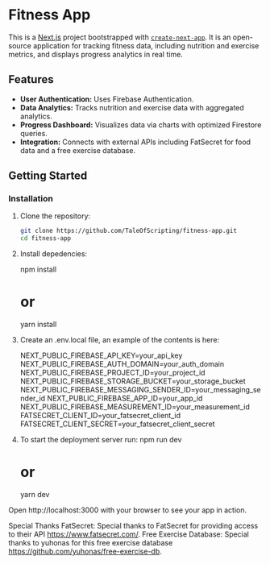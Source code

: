 # Fitness App

This is a [Next.js](https://nextjs.org) project bootstrapped with [`create-next-app`](https://github.com/vercel/next.js/tree/canary/packages/create-next-app). It is an open-source application for tracking fitness data, including nutrition and exercise metrics, and displays progress analytics in real time.

## Features

- **User Authentication:** Uses Firebase Authentication.
- **Data Analytics:** Tracks nutrition and exercise data with aggregated analytics.
- **Progress Dashboard:** Visualizes data via charts with optimized Firestore queries.
- **Integration:** Connects with external APIs including FatSecret for food data and a free exercise database.

## Getting Started

### Installation

1. Clone the repository:

   ```bash
   git clone https://github.com/TaleOfScripting/fitness-app.git
   cd fitness-app

2. Install depedencies:

    npm install
    # or 
    yarn install
3. Create an .env.local file, an example of the contents is here:

    NEXT_PUBLIC_FIREBASE_API_KEY=your_api_key
    NEXT_PUBLIC_FIREBASE_AUTH_DOMAIN=your_auth_domain
    NEXT_PUBLIC_FIREBASE_PROJECT_ID=your_project_id
    NEXT_PUBLIC_FIREBASE_STORAGE_BUCKET=your_storage_bucket
    NEXT_PUBLIC_FIREBASE_MESSAGING_SENDER_ID=your_messaging_sender_id
    NEXT_PUBLIC_FIREBASE_APP_ID=your_app_id
    NEXT_PUBLIC_FIREBASE_MEASUREMENT_ID=your_measurement_id
    FATSECRET_CLIENT_ID=your_fatsecret_client_id
    FATSECRET_CLIENT_SECRET=your_fatsecret_client_secret

4. To start the deployment server run:
    npm run dev
    # or 
    yarn dev

Open http://localhost:3000 with your browser to see your app in action.



Special Thanks
FatSecret: Special thanks to FatSecret for providing access to their API https://www.fatsecret.com/.
Free Exercise Database: Special thanks to yuhonas for this free exercise database https://github.com/yuhonas/free-exercise-db.
